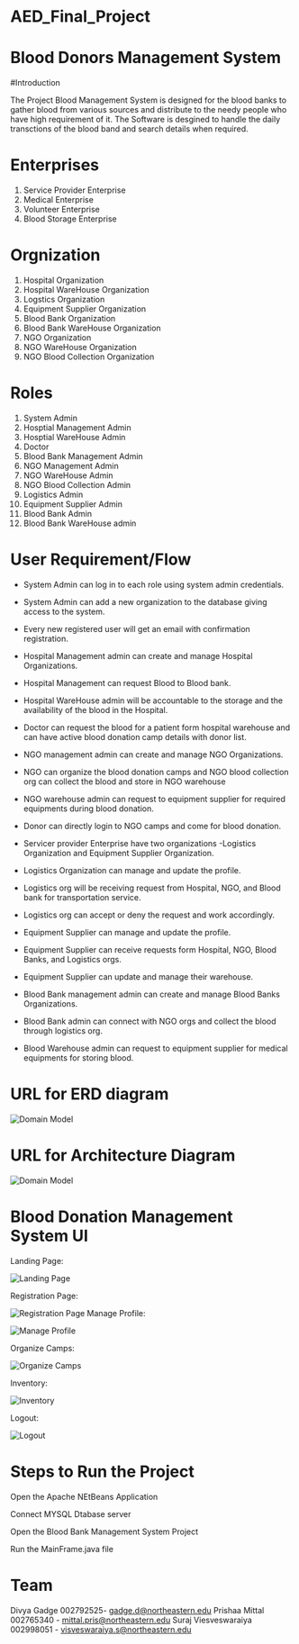 # AED_Final_Project

<h1>Blood Donors Management System</h1>

#Introduction

The Project Blood Management System is designed for the blood banks to gather blood from various sources and distribute to the needy people who have high requirement of it. The Software is desgined to handle the daily transctions of the blood band and search details when required.


# Enterprises

1. Service Provider Enterprise
2. Medical Enterprise
3. Volunteer Enterprise
4. Blood Storage Enterprise

# Orgnization

1. Hospital Organization
2. Hospital WareHouse Organization
3. Logstics Organization
4. Equipment Supplier Organization
5. Blood Bank Organization
6. Blood Bank WareHouse Organization
7. NGO Organization
8. NGO WareHouse Organization
9. NGO Blood Collection Organization


# Roles
 
1. System Admin
2. Hosptial Management Admin
3. Hosptial WareHouse Admin
4. Doctor
5. Blood Bank Management Admin
6. NGO Management Admin
7. NGO WareHouse Admin
8. NGO Blood Collection Admin
9. Logistics Admin
10. Equipment Supplier Admin
11. Blood Bank Admin
12. Blood Bank WareHouse admin


# User Requirement/Flow

* System Admin can log in to each role using system admin credentials.
* System Admin can add a new organization to the database giving access to the system.
* Every new registered user will get an email  with confirmation registration.

* Hospital Management admin can create and manage Hospital Organizations.
* Hospital Management can request Blood to Blood bank.
* Hospital WareHouse admin will be accountable to the storage and the availability of the blood in the Hospital.
* Doctor can request the blood for a patient form hospital warehouse and can have active blood donation camp details with donor list.

* NGO management admin can create and manage NGO Organizations.
* NGO can organize the blood donation camps and NGO blood collection org can collect the blood and store in NGO warehouse
* NGO warehouse admin can request to equipment supplier for required equipments during blood donation.
* Donor can directly login to NGO camps and come for blood donation.

* Servicer provider Enterprise have two organizations -Logistics Organization and Equipment Supplier Organization.
* Logistics Organization can manage and update the profile.
* Logistics org will be receiving request from Hospital, NGO, and Blood bank for transportation service.
* Logistics org can accept or deny the request and work accordingly.

* Equipment Supplier can manage and update the profile.
* Equipment Supplier can receive requests form Hospital, NGO, Blood Banks, and Logistics orgs.
* Equipment Supplier can update and manage their warehouse.

* Blood Bank management admin can create and manage Blood Banks Organizations.
* Blood Bank admin can connect with NGO orgs and collect the blood through logistics org.
* Blood Warehouse admin can request to equipment supplier for medical equipments for storing blood.


# URL for ERD diagram

![Domain Model](Database_diagram.jpeg)

# URL for Architecture Diagram

![Domain Model](rchD.jpeg)


# Blood Donation Management System UI

Landing Page:

![Landing Page](Readme_Images/Landing.jpeg)

Registration Page:

![Registration Page](Readme_Images/Registration.jpeg)
Manage Profile:

![Manage Profile](Readme_Images/ManageProfile.jpeg)

Organize Camps:

![Organize Camps](Readme_Images/Organize.jpeg)

Inventory:

![Inventory](Readme_Images/Inventory.jpeg)

Logout:

![Logout](Readme_Images/Logout.jpeg)


# Steps to Run the Project

Open the Apache NEtBeans Application

Connect MYSQL Dtabase server

Open the Blood Bank Management System Project

Run the MainFrame.java file


# Team

Divya Gadge 002792525- gadge.d@northeastern.edu
Prishaa Mittal 002765340 - mittal.pris@northeastern.edu
Suraj Viesveswaraiya 002998051 - visveswaraiya.s@northeastern.edu

